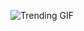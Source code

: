 
<!-- GIF_SECTION -->
![Trending GIF](https://media0.giphy.com/media/v1.Y2lkPThiYjIxNzcyaXR0NnVjNmlzOHM5aG41aDRncmMxOTk2aWV1MDB6dTJhNzd4c2Y1ZyZlcD12MV9naWZzX3NlYXJjaCZjdD1n/SS3OndLI7c3ZYnr0vM/giphy.gif)
<!-- END_GIF_SECTION -->
